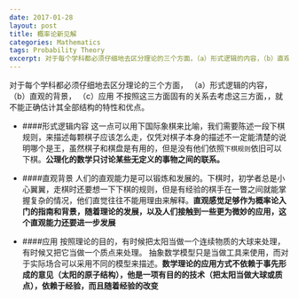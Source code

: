 ```yaml
---
date: 2017-01-28
layout: post
title: 概率论新见解
categories: Mathematics
tags: Probability Theory
excerpt: 对于每个学科都必须仔细地去区分理论的三个方面，（a）形式逻辑的内容，（b）直观的背景，（c）应用
---
```

对于每个学科都必须仔细地去区分理论的三个方面，
（a）形式逻辑的内容，
（b）直观的背景，
（c）应用
不按照这三方面固有的关系去考虑这三方面，，就不能正确估计其全部结构的特性和优点。

* ####形式逻辑内容
这一点可以用下国际象棋来比喻，我们需要陈述一段下棋规则，来描述每颗棋子应该怎么走，仅凭对棋子本身的描述不一定能清楚的说明哪个是王，虽然棋子和棋盘是有用的，但是没有他们依照```下棋规则```依旧可以下棋。**公理化的数学只讨论某些无定义的事物之间的联系。**

* ####直观背景
人们的直观能力是可以锻炼和发展的。下棋时，初学者总是小心翼翼，走棋时还要想一下下棋的规则，但是有经验的棋手在一瞥之间就能掌握复杂的情况，他们直觉往往不能用理由来解释。**直观感觉足够作为概率论入门的指南和背景，随着理论的发展，以及人们接触到一些更为微妙的应用，这个直观能力还要进一步发展**

* ####应用
按照理论的目的，有时候把太阳当做一个连续物质的大球来处理，有时候又把它当做一个质点来处理。
抽象数学模型只是当做工具来使用，而对于实际场合可以采用不同的模型来描述。**数学理论的应用方式不依赖于事先形成的意见（太阳的原子结构），他是一项有目的的技术（把太阳当做大球或质点），依赖于经验，而且随着经验的改变**

